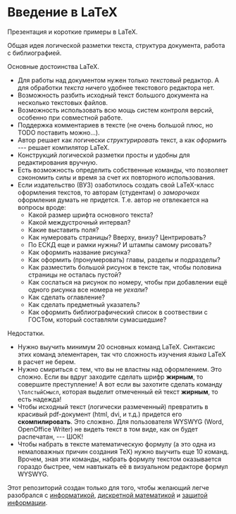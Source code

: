 # Введение в LaTeX

Презентация и короткие примеры в LaTeX.

Общая идея логической разметки текста, структура документа, работа с библиографией.

Основные достоинства LaTeX.
* Для работы над документом нужен только *текстовый* редактор. А для обработки *текста* ничего удобнее текстового редактора нет.
* Возможность разбить исходный текст большого документа на несколько текстовых файлов.
* Возможность использовать всю мощь систем контроля версий, особенно при совместной работе.
* Поддержка комментариев в тексте (не очень большой плюс, но TODO поставить можно...).
* Автор решает как логически *структурировать* текст, а как *оформить* --- решает компилятор LaTeX.
* Конструкций логической разметки просты и удобны для редактирования вручную.
* Есть возможность определить собственные команды, что позволяет сэкономить силы и время за счет их повторного использования.
* Если издательство (ВУЗ) озаботилось создать свой  LaTeX-класс оформления текстов, то авторам (студентам) о *заморочках* оформления думать не придется. Т.е. автор не отвлекается на вопросы вроде:
  * Какой размер шрифта основного текста?
  * Какой междустрочный интервал?
  * Какие выставить поля?
  * Как нумеровать страницы? Вверху, внизу? Центрировать?
  * По ЕСКД еще и рамки нужны? И штампы самому рисовать?
  * Как оформить название рисунка?
  * Как оформить (пронумеровать) главы, разделы и подразделы?
  * Как разместить большой рисунок в тексте так, чтобы половина страницы не осталась пустой?
  * Как сослаться на рисунок по номеру, чтобы при добавлении ещё одного рисунка все номера не *уехали*?
  * Как сделать оглавление?
  * Как сделать предметный указатель?
  * Как оформить библиографический список в соотвествии с ГОСТом, который составляли сумасшедшие?

Недостатки.
* Нужно выучить минимум 20 основных команд LaTeX. Синтаксис этих команд элементарен, так что сложность изучения *языка* LaTeX в расчет не берем.
* Нужно смириться с тем, что вы не властны над оформлением. Это сложно. Если вы вдруг заходите сделать шрифр **жирным**, то совершите преступление! А вот если вы захотите сделать команду `\ТолстыйСмысл`, которая выделит отмеченный ей текст **жирным**, то есть надежда!
* Чтобы исходный текст (логически размеченный) превратить в красивый pdf-документ (html, dvi, и т.д.) придется его **скомпилировать**. Это сложвно. Для пользователя WYSWYG (Word, OpenOffice Writer) не видеть текст в том виде, как он будет распечатан, --- ШОК!
* Чтобы набрать в тексте математическую формулу (а это одна из немаловажных причин создания TeX) нужно выучить еще 10 команд. Врочем, зная эти команды, набрать формулу текстом оказывается гораздо быстрее, чем навтыкать её в визуальном редакторе формул WYSWYG.

Этот репозиторий создан только для того, чтобы желающий легче разобрался с [информатикой](https://github.com/mmshihov/informatics), [дискретной математикой](https://github.com/mmshihov/discrete-math) и [защитой информации](https://github.com/mmshihov/security).
